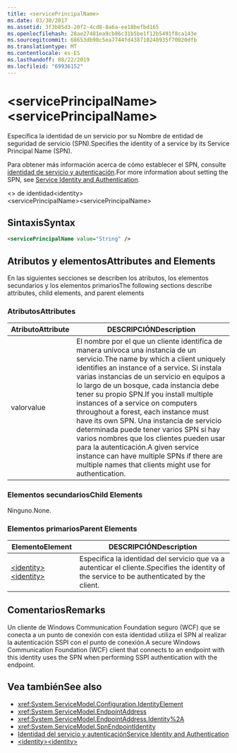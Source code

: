 ```yaml
---
title: <servicePrincipalName>
ms.date: 03/30/2017
ms.assetid: 3f3b85d3-20f2-4cd8-8a6a-ee18befbd165
ms.openlocfilehash: 28ae27481ea9cb86c31b5be1f12b5491f8ca143e
ms.sourcegitcommit: 68653db98c5ea7744fd438710248935f70020dfb
ms.translationtype: MT
ms.contentlocale: es-ES
ms.lasthandoff: 08/22/2019
ms.locfileid: "69936152"
---
```

# <a name="serviceprincipalname"></a><span data-ttu-id="f8d3b-101">\<servicePrincipalName></span><span class="sxs-lookup"><span data-stu-id="f8d3b-101">\<servicePrincipalName></span></span>
<span data-ttu-id="f8d3b-102">Especifica la identidad de un servicio por su Nombre de entidad de seguridad de servicio (SPN).</span><span class="sxs-lookup"><span data-stu-id="f8d3b-102">Specifies the identity of a service by its Service Principal Name (SPN).</span></span>  
  
 <span data-ttu-id="f8d3b-103">Para obtener más información acerca de cómo establecer el SPN, consulte [identidad de servicio y autenticación](../../../wcf/feature-details/service-identity-and-authentication.md).</span><span class="sxs-lookup"><span data-stu-id="f8d3b-103">For more information about setting the SPN, see [Service Identity and Authentication](../../../wcf/feature-details/service-identity-and-authentication.md).</span></span>  
  
 <span data-ttu-id="f8d3b-104">\<> de identidad</span><span class="sxs-lookup"><span data-stu-id="f8d3b-104">\<identity></span></span>  
<span data-ttu-id="f8d3b-105">\<servicePrincipalName></span><span class="sxs-lookup"><span data-stu-id="f8d3b-105">\<servicePrincipalName></span></span>  
  
## <a name="syntax"></a><span data-ttu-id="f8d3b-106">Sintaxis</span><span class="sxs-lookup"><span data-stu-id="f8d3b-106">Syntax</span></span>  
  
```xml  
<servicePrincipalName value="String" />
```  
  
## <a name="attributes-and-elements"></a><span data-ttu-id="f8d3b-107">Atributos y elementos</span><span class="sxs-lookup"><span data-stu-id="f8d3b-107">Attributes and Elements</span></span>  
 <span data-ttu-id="f8d3b-108">En las siguientes secciones se describen los atributos, los elementos secundarios y los elementos primarios</span><span class="sxs-lookup"><span data-stu-id="f8d3b-108">The following sections describe attributes, child elements, and parent elements</span></span>  
  
### <a name="attributes"></a><span data-ttu-id="f8d3b-109">Atributos</span><span class="sxs-lookup"><span data-stu-id="f8d3b-109">Attributes</span></span>  
  
|<span data-ttu-id="f8d3b-110">Atributo</span><span class="sxs-lookup"><span data-stu-id="f8d3b-110">Attribute</span></span>|<span data-ttu-id="f8d3b-111">DESCRIPCIÓN</span><span class="sxs-lookup"><span data-stu-id="f8d3b-111">Description</span></span>|  
|---------------|-----------------|  
|<span data-ttu-id="f8d3b-112">valor</span><span class="sxs-lookup"><span data-stu-id="f8d3b-112">value</span></span>|<span data-ttu-id="f8d3b-113">El nombre por el que un cliente identifica de manera unívoca una instancia de un servicio.</span><span class="sxs-lookup"><span data-stu-id="f8d3b-113">The name by which a client uniquely identifies an instance of a service.</span></span> <span data-ttu-id="f8d3b-114">Si instala varias instancias de un servicio en equipos a lo largo de un bosque, cada instancia debe tener su propio SPN.</span><span class="sxs-lookup"><span data-stu-id="f8d3b-114">If you install multiple instances of a service on computers throughout a forest, each instance must have its own SPN.</span></span> <span data-ttu-id="f8d3b-115">Una instancia de servicio determinada puede tener varios SPN si hay varios nombres que los clientes pueden usar para la autenticación.</span><span class="sxs-lookup"><span data-stu-id="f8d3b-115">A given service instance can have multiple SPNs if there are multiple names that clients might use for authentication.</span></span>|  
  
### <a name="child-elements"></a><span data-ttu-id="f8d3b-116">Elementos secundarios</span><span class="sxs-lookup"><span data-stu-id="f8d3b-116">Child Elements</span></span>  
 <span data-ttu-id="f8d3b-117">Ninguno.</span><span class="sxs-lookup"><span data-stu-id="f8d3b-117">None.</span></span>  
  
### <a name="parent-elements"></a><span data-ttu-id="f8d3b-118">Elementos primarios</span><span class="sxs-lookup"><span data-stu-id="f8d3b-118">Parent Elements</span></span>  
  
|<span data-ttu-id="f8d3b-119">Elemento</span><span class="sxs-lookup"><span data-stu-id="f8d3b-119">Element</span></span>|<span data-ttu-id="f8d3b-120">DESCRIPCIÓN</span><span class="sxs-lookup"><span data-stu-id="f8d3b-120">Description</span></span>|  
|-------------|-----------------|  
|[<span data-ttu-id="f8d3b-121">\<identity></span><span class="sxs-lookup"><span data-stu-id="f8d3b-121">\<identity></span></span>](identity.md)|<span data-ttu-id="f8d3b-122">Especifica la identidad del servicio que va a autenticar el cliente.</span><span class="sxs-lookup"><span data-stu-id="f8d3b-122">Specifies the identity of the service to be authenticated by the client.</span></span>|  
  
## <a name="remarks"></a><span data-ttu-id="f8d3b-123">Comentarios</span><span class="sxs-lookup"><span data-stu-id="f8d3b-123">Remarks</span></span>  
 <span data-ttu-id="f8d3b-124">Un cliente de Windows Communication Foundation seguro (WCF) que se conecta a un punto de conexión con esta identidad utiliza el SPN al realizar la autenticación SSPI con el punto de conexión.</span><span class="sxs-lookup"><span data-stu-id="f8d3b-124">A secure Windows Communication Foundation (WCF) client that connects to an endpoint with this identity uses the SPN when performing SSPI authentication with the endpoint.</span></span>  
  
## <a name="see-also"></a><span data-ttu-id="f8d3b-125">Vea también</span><span class="sxs-lookup"><span data-stu-id="f8d3b-125">See also</span></span>

- <xref:System.ServiceModel.Configuration.IdentityElement>
- <xref:System.ServiceModel.EndpointAddress>
- <xref:System.ServiceModel.EndpointAddress.Identity%2A>
- <xref:System.ServiceModel.SpnEndpointIdentity>
- [<span data-ttu-id="f8d3b-126">Identidad del servicio y autenticación</span><span class="sxs-lookup"><span data-stu-id="f8d3b-126">Service Identity and Authentication</span></span>](../../../wcf/feature-details/service-identity-and-authentication.md)
- [<span data-ttu-id="f8d3b-127">\<identity></span><span class="sxs-lookup"><span data-stu-id="f8d3b-127">\<identity></span></span>](identity.md)

